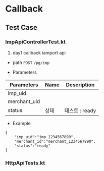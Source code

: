 # Callback


## Test Case

### ImpApiControllerTest.kt

1. day1 callback iamport api
- path `POST` `/pg/imp`

- Parameters

|Parameters|Name|Description|
|------|---|---|
|imp_uid|||
|merchant_uid|||
|status|상태|테스트 : ready|

- Example

```aidl
{
    "imp_uid":"imp_1234567890",
    "merchant_id":"merchant_1234567890",
    "status":"ready"
}
```

### HttpApiTests.kt

